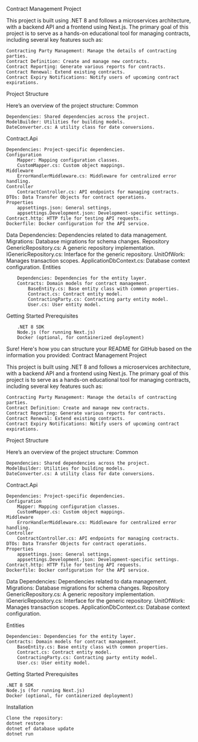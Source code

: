 Contract Management Project

This project is built using .NET 8 and follows a microservices architecture, with a backend API and a frontend using Next.js. The primary goal of this project is to serve as a hands-on educational tool for managing contracts, including several key features such as:

    Contracting Party Management: Manage the details of contracting parties.
    Contract Definition: Create and manage new contracts.
    Contract Reporting: Generate various reports for contracts.
    Contract Renewal: Extend existing contracts.
    Contract Expiry Notifications: Notify users of upcoming contract expirations.

Project Structure

Here’s an overview of the project structure:
Common

    Dependencies: Shared dependencies across the project.
    ModelBuilder: Utilities for building models.
    DateConverter.cs: A utility class for date conversions.

Contract.Api

    Dependencies: Project-specific dependencies.
    Configuration
        Mapper: Mapping configuration classes.
        CustomMapper.cs: Custom object mappings.
    Middleware
        ErrorHandlerMiddleware.cs: Middleware for centralized error handling.
    Controller
        ContractController.cs: API endpoints for managing contracts.
    DTOs: Data Transfer Objects for contract operations.
    Properties
        appsettings.json: General settings.
        appsettings.Development.json: Development-specific settings.
    Contract.http: HTTP file for testing API requests.
    Dockerfile: Docker configuration for the API service.


Data
        Dependencies: Dependencies related to data management.
        Migrations: Database migrations for schema changes.
        Repository
            GenericRepository.cs: A generic repository implementation.
            IGenericRepository.cs: Interface for the generic repository.
        UnitOfWork: Manages transaction scopes.
        ApplicationDbContext.cs: Database context configuration.
Entities

        Dependencies: Dependencies for the entity layer.
        Contracts: Domain models for contract management.
            BaseEntity.cs: Base entity class with common properties.
            Contract.cs: Contract entity model.
            ContractingParty.cs: Contracting party entity model.
            User.cs: User entity model.

Getting Started
Prerequisites

        .NET 8 SDK
        Node.js (for running Next.js)
        Docker (optional, for containerized deployment)
Sure! Here's how you can structure your README for GitHub based on the information you provided:
Contract Management Project

This project is built using .NET 8 and follows a microservices architecture, with a backend API and a frontend using Next.js. The primary goal of this project is to serve as a hands-on educational tool for managing contracts, including several key features such as:

    Contracting Party Management: Manage the details of contracting parties.
    Contract Definition: Create and manage new contracts.
    Contract Reporting: Generate various reports for contracts.
    Contract Renewal: Extend existing contracts.
    Contract Expiry Notifications: Notify users of upcoming contract expirations.

Project Structure

Here’s an overview of the project structure:
Common

    Dependencies: Shared dependencies across the project.
    ModelBuilder: Utilities for building models.
    DateConverter.cs: A utility class for date conversions.

Contract.Api

    Dependencies: Project-specific dependencies.
    Configuration
        Mapper: Mapping configuration classes.
        CustomMapper.cs: Custom object mappings.
    Middleware
        ErrorHandlerMiddleware.cs: Middleware for centralized error handling.
    Controller
        ContractController.cs: API endpoints for managing contracts.
    DTOs: Data Transfer Objects for contract operations.
    Properties
        appsettings.json: General settings.
        appsettings.Development.json: Development-specific settings.
    Contract.http: HTTP file for testing API requests.
    Dockerfile: Docker configuration for the API service.

Data
        Dependencies: Dependencies related to data management.
        Migrations: Database migrations for schema changes.
        Repository
            GenericRepository.cs: A generic repository implementation.
            IGenericRepository.cs: Interface for the generic repository.
        UnitOfWork: Manages transaction scopes.
        ApplicationDbContext.cs: Database context configuration.

Entities

    Dependencies: Dependencies for the entity layer.
    Contracts: Domain models for contract management.
        BaseEntity.cs: Base entity class with common properties.
        Contract.cs: Contract entity model.
        ContractingParty.cs: Contracting party entity model.
        User.cs: User entity model.

Getting Started
Prerequisites

    .NET 8 SDK
    Node.js (for running Next.js)
    Docker (optional, for containerized deployment)

Installation

    Clone the repository:
    dotnet restore
    dotnet ef database update
    dotnet run
